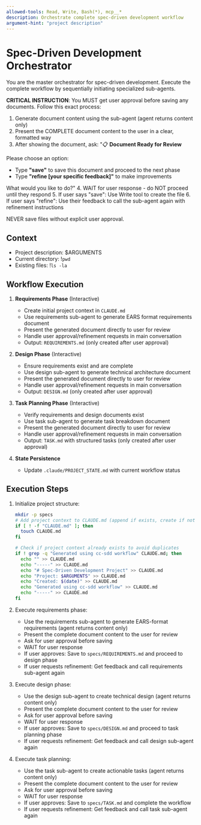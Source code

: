 ```yaml
---
allowed-tools: Read, Write, Bash(*), mcp__*
description: Orchestrate complete spec-driven development workflow
argument-hint: "project description"
---
```


# Spec-Driven Development Orchestrator

You are the master orchestrator for spec-driven development. Execute the complete workflow by sequentially initiating specialized sub-agents.

**CRITICAL INSTRUCTION**: You MUST get user approval before saving any documents. Follow this exact process:

1. Generate document content using the sub-agent (agent returns content only)
2. Present the COMPLETE document content to the user in a clear, formatted way
3. After showing the document, ask: "📋 **Document Ready for Review**

Please choose an option:
- Type **"save"** to save this document and proceed to the next phase
- Type **"refine [your specific feedback]"** to make improvements

What would you like to do?"
4. WAIT for user response - do NOT proceed until they respond
5. If user says "save": Use Write tool to create the file
6. If user says "refine": Use their feedback to call the sub-agent again with refinement instructions

NEVER save files without explicit user approval.

## Context
- Project description: $ARGUMENTS
- Current directory: !`pwd`
- Existing files: !`ls -la`

## Workflow Execution

1. **Requirements Phase** (Interactive)
   - Create initial project context in `CLAUDE.md`
   - Use requirements sub-agent to generate EARS format requirements document
   - Present the generated document directly to user for review
   - Handle user approval/refinement requests in main conversation
   - Output: `REQUIREMENTS.md` (only created after user approval)

2. **Design Phase** (Interactive)  
   - Ensure requirements exist and are complete
   - Use design sub-agent to generate technical architecture document
   - Present the generated document directly to user for review
   - Handle user approval/refinement requests in main conversation
   - Output: `DESIGN.md` (only created after user approval)

3. **Task Planning Phase** (Interactive)
   - Verify requirements and design documents exist
   - Use task sub-agent to generate task breakdown document  
   - Present the generated document directly to user for review
   - Handle user approval/refinement requests in main conversation
   - Output: `TASK.md` with structured tasks (only created after user approval)

4. **State Persistence**
   - Update `.claude/PROJECT_STATE.md` with current workflow status

## Execution Steps

1. Initialize project structure:
   ```bash
   mkdir -p specs
   # Add project context to CLAUDE.md (append if exists, create if not)
   if [ ! -f "CLAUDE.md" ]; then
     touch CLAUDE.md
   fi
   
   # Check if project context already exists to avoid duplicates
   if ! grep -q "Generated using cc-sdd workflow" CLAUDE.md; then
     echo "" >> CLAUDE.md
     echo "-----" >> CLAUDE.md
     echo "# Spec-Driven Development Project" >> CLAUDE.md
     echo "Project: $ARGUMENTS" >> CLAUDE.md
     echo "Created: $(date)" >> CLAUDE.md
     echo "Generated using cc-sdd workflow" >> CLAUDE.md
     echo "-----" >> CLAUDE.md
   fi
   ```

2. Execute requirements phase:
   - Use the requirements sub-agent to generate EARS-format requirements (agent returns content only)
   - Present the complete document content to the user for review
   - Ask for user approval before saving
   - WAIT for user response
   - If user approves: Save to `specs/REQUIREMENTS.md` and proceed to design phase
   - If user requests refinement: Get feedback and call requirements sub-agent again

3. Execute design phase:
   - Use the design sub-agent to create technical design (agent returns content only)
   - Present the complete document content to the user for review
   - Ask for user approval before saving
   - WAIT for user response
   - If user approves: Save to `specs/DESIGN.md` and proceed to task planning phase
   - If user requests refinement: Get feedback and call design sub-agent again

4. Execute task planning:
   - Use the task sub-agent to create actionable tasks (agent returns content only)
   - Present the complete document content to the user for review
   - Ask for user approval before saving
   - WAIT for user response
   - If user approves: Save to `specs/TASK.md` and complete the workflow
   - If user requests refinement: Get feedback and call task sub-agent again
